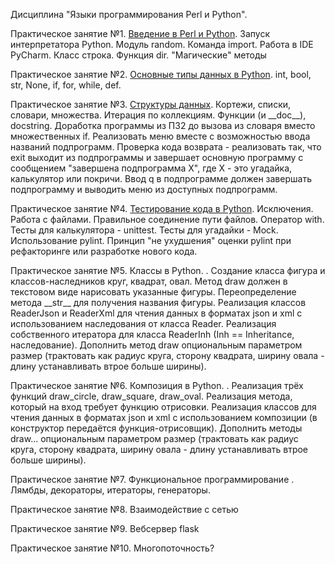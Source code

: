 Дисциплина "Языки программирования Perl и Python".

Практическое занятие №1. [Введение в Perl и Python](http://gitlabnto/anetto/python/blob/master/pz1.md). Запуск интерпретатора Python. Модуль random. Команда import. Работа в IDE PyCharm. Класс строка. Функция dir. "Магические" методы

Практическое занятие №2. [Основные типы данных в Python](http://gitlabnto/anetto/python/blob/master/pz2.md). int, bool, str, None, if, for, while, def.

Практическое занятие №3. [Структуры данных](http://gitlabnto/anetto/python/blob/master/pz3.md). Кортежи, списки, словари, множества. Итерация по коллекциям. Функции (и \_\_doc\_\_), docstring. Доработка программы из ПЗ2 до вызова из словаря вместо множественных if. Реализовать меню вместе с возможностью ввода названий подпрограмм. Проверка кода возврата - реализовать так, что exit выходит из подпрограммы и завершает основную программу с сообщением "завершена подпрограмма Х", где Х - это угадайка, калькулятор или покричи. Ввод q в подпрограмме должен завершать подпрограмму и выводить меню из доступных подпрограмм.

Практическое занятие №4. [Тестирование кода в Python](http://gitlabnto/anetto/python/blob/master/pz4.md). Исключения. Работа с файлами. Правильное соединение пути файлов. Оператор with. Тесты для калькулятора - unittest. Тесты для угадайки - Mock. Использование pylint. Принцип "не ухудшения" оценки pylint при рефакторинге или разработке нового кода.

Практическое занятие №5. Классы в Python. [](). Создание класса фигура и классов-наследников круг, квадрат, овал. Метод draw должен в текстовом виде нарисовать указанные фигуры. Переопределение метода \_\_str\_\_ для получения названия фигуры. Реализация классов ReaderJson и ReaderXml для чтения данных в форматах json и xml с использованием наследования от класса Reader. Реализация собственного итератора для класса ReaderInh (Inh == Inheritance, наследование). Дополнить метод draw опциональным параметром размер (трактовать как радиус круга, сторону квадрата, ширину овала - длину устанавливать втрое больше ширины).

Практическое занятие №6. Композиция в Python. [](). Реализация трёх функций draw\_circle, draw\_square, draw\_oval. Реализация метода, который на вход требует функцию отрисовки. Реализация классов для чтения данных в форматах json и xml с использованием композиции (в конструктор передаётся функция-отрисовщик). Дополнить методы draw... опциональным параметром размер (трактовать как радиус круга, сторону квадрата, ширину овала - длину устанавливать втрое больше ширины).

Практическое занятие №7. Функциональное программирование [](). Лямбды, декораторы, итераторы, генераторы.

Практическое занятие №8. Взаимодействие с сетью []()

Практическое занятие №9. Вебсервер flask []()

Практическое занятие №10. Многопоточность? []()

